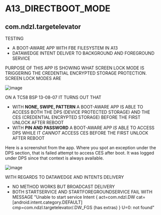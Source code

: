 # A13_DIRECTBOOT_MODE
## com.ndzl.targetelevator

TESTING
- A BOOT-AWARE APP WITH FBE FILESYSTEM IN A13
- DATAWEDGE INTENT DELIVER TO BACKGROUND AND FOREGROUND SERVICE 

PURPOSE OF THIS APP IS SHOWING WHAT SCREEN LOCK MODE IS TRIGGERING THE CREDENTIAL ENCRYPTED STORAGE PROTECTION.
SCREEN LOCK MODES ARE

![image](https://user-images.githubusercontent.com/11386676/222977690-7414560a-5eca-484d-a048-0542781671a1.png)

ON A TC58 BSP 13-08-07 IT TURNS OUT THAT
- WITH **NONE, SWIPE, PATTERN** A BOOT-AWARE APP IS ABLE TO ACCESS BOTH THE DPS (DEVICE PROTECTED STORAGE) AND THE CES (CREDENTIAL ENCRYPTED STORAGE) BEFORE THE FIRST UNLOCK AFTER REBOOT
- WITH **PIN AND PASSWORD** A BOOT-AWARE APP *IS* ABLE TO ACCESS DPS WHILE IT *CANNOT* ACCESS CES BEFORE THE FIRST UNLOCK AFTER REBOOT

Here is a screenshot from the app. Where you spot an exception under the DPS section, that is failed attempt to access CES after boot. It was logged under DPS since that context is always available.

![image](https://user-images.githubusercontent.com/11386676/222977925-ca15cd47-b55b-41db-a0e7-2e550eb67dc4.png)


WITH REGARDS TO DATAWEDGE AND INTENTS DELIVERY
- NO METHOD WORKS BUT BROADCAST DELIVERY
- BOTH STARTSERVICE AND STARTFOREGROUNDSERVICE FAIL WITH MESSAGE "Unable to start service Intent { act=com.ndzl.DW cat=[android.intent.category.DEFAULT] cmp=com.ndzl.targetelevator/.DW_FGS (has extras) } U=0: not found"
